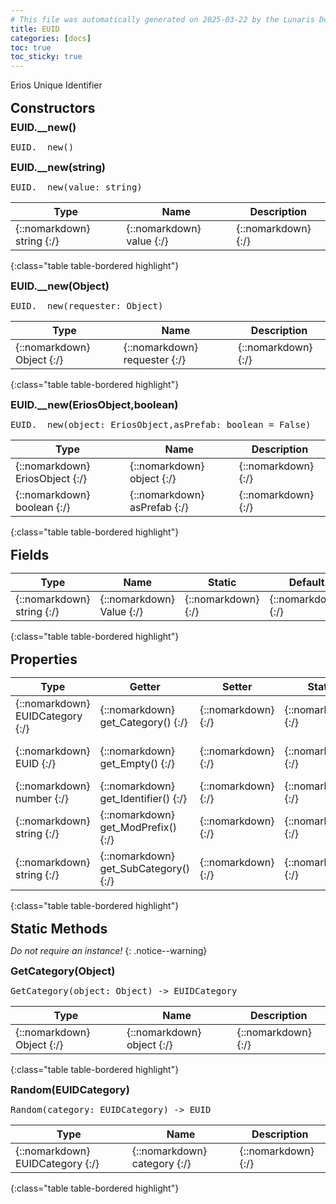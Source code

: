 ```yaml
---
# This file was automatically generated on 2025-03-22 by the Lunaris Documentation Generator
title: EUID
categories: [docs]
toc: true
toc_sticky: true
---
```

<style>
h2 {
    margin-top: 1rem;
    margin-bottom: 0.5rem;
    padding: 0;
}

h3 {
    margin-top: 0.25rem;
    margin-bottom: 0.25rem;
}

.notice--warning {
    margin-top: 0.25rem !important;
    margin-bottom: 1rem !important;
}
</style>
            
Erios Unique Identifier

## Constructors
### EUID.__new()
<div class ="highlighter-rouge">
<div class ="highlight">
<pre class ="highlight">
<span class='nf'>EUID.__new</span>()
</pre>
</div>
</div>

### EUID.__new(string)
<div class ="highlighter-rouge">
<div class ="highlight">
<pre class ="highlight">
<span class='nf'>EUID.__new</span>(<span class='o'>value</span>: <span class='kt'>string</span>)
</pre>
</div>
</div>

| Type | Name | Description
| --- | --- | --- |
| {::nomarkdown} <span class='kt'>string</span> {:/} | {::nomarkdown} <span class='o'>value</span> {:/} | {::nomarkdown} <span class='c'></span> {:/} |
{:class="table table-bordered highlight"}

### EUID.__new(Object)
<div class ="highlighter-rouge">
<div class ="highlight">
<pre class ="highlight">
<span class='nf'>EUID.__new</span>(<span class='o'>requester</span>: <span class='kt'>Object</span>)
</pre>
</div>
</div>

| Type | Name | Description
| --- | --- | --- |
| {::nomarkdown} <span class='kt'>Object</span> {:/} | {::nomarkdown} <span class='o'>requester</span> {:/} | {::nomarkdown} <span class='c'></span> {:/} |
{:class="table table-bordered highlight"}

### EUID.__new(EriosObject,boolean)
<div class ="highlighter-rouge">
<div class ="highlight">
<pre class ="highlight">
<span class='nf'>EUID.__new</span>(<span class='o'>object</span>: <span class='kt'>EriosObject</span>,<span class='o'>asPrefab</span>: <span class='kt'>boolean</span> = False)
</pre>
</div>
</div>

| Type | Name | Description
| --- | --- | --- |
| {::nomarkdown} <span class='kt'>EriosObject</span> {:/} | {::nomarkdown} <span class='o'>object</span> {:/} | {::nomarkdown} <span class='c'></span> {:/} |
| {::nomarkdown} <span class='kt'>boolean</span> {:/} | {::nomarkdown} <span class='o'>asPrefab</span> {:/} | {::nomarkdown} <span class='c'></span> {:/} |
{:class="table table-bordered highlight"}

## Fields

| Type | Name | Static | Default | Description |
| --- | --- | --- | --- | --- |
| {::nomarkdown} <span class='kt'>string</span> {:/} | {::nomarkdown} <span class='o'>Value</span> {:/} | {::nomarkdown}   {:/} | {::nomarkdown}  {:/} | {::nomarkdown} <span class='c'></span> {:/} |
{:class="table table-bordered highlight"}

## Properties

| Type | Getter | Setter | Static | Default | Description |
| --- | --- | --- | --- | --- | --- |
| {::nomarkdown} <span class='kt'>EUIDCategory</span> {:/} | {::nomarkdown} <span class='nf'>get_Category</span>() {:/} | {::nomarkdown} <i class ='fas fa-times'></i> {:/} | {::nomarkdown}   {:/} | {::nomarkdown}  {:/} | {::nomarkdown} <span class='c'></span> {:/} |
| {::nomarkdown} <span class='kt'>EUID</span> {:/} | {::nomarkdown} <span class='nf'>get_Empty</span>() {:/} | {::nomarkdown} <i class ='fas fa-times'></i> {:/} | {::nomarkdown} <i class ='fas fa-check'></i>  {:/} | {::nomarkdown} <Resource#-9223371794776320088> {:/} | {::nomarkdown} <span class='c'></span> {:/} |
| {::nomarkdown} <span class='kt'>number</span> {:/} | {::nomarkdown} <span class='nf'>get_Identifier</span>() {:/} | {::nomarkdown} <i class ='fas fa-times'></i> {:/} | {::nomarkdown}   {:/} | {::nomarkdown}  {:/} | {::nomarkdown} <span class='c'></span> {:/} |
| {::nomarkdown} <span class='kt'>string</span> {:/} | {::nomarkdown} <span class='nf'>get_ModPrefix</span>() {:/} | {::nomarkdown} <i class ='fas fa-times'></i> {:/} | {::nomarkdown}   {:/} | {::nomarkdown}  {:/} | {::nomarkdown} <span class='c'></span> {:/} |
| {::nomarkdown} <span class='kt'>string</span> {:/} | {::nomarkdown} <span class='nf'>get_SubCategory</span>() {:/} | {::nomarkdown} <i class ='fas fa-times'></i> {:/} | {::nomarkdown}   {:/} | {::nomarkdown}  {:/} | {::nomarkdown} <span class='c'></span> {:/} |
{:class="table table-bordered highlight"}

## Static Methods
*Do not require an instance!*
{: .notice--warning}

### GetCategory(Object)
<div class ="highlighter-rouge">
<div class ="highlight">
<pre class ="highlight">
<span class='nf'>GetCategory</span>(<span class='o'>object</span>: <span class='kt'>Object</span>) -> <span class='kt'>EUIDCategory</span>
</pre>
</div>
</div>

| Type | Name | Description
| --- | --- | --- |
| {::nomarkdown} <span class='kt'>Object</span> {:/} | {::nomarkdown} <span class='o'>object</span> {:/} | {::nomarkdown} <span class='c'></span> {:/} |
{:class="table table-bordered highlight"}

### Random(EUIDCategory)
<div class ="highlighter-rouge">
<div class ="highlight">
<pre class ="highlight">
<span class='nf'>Random</span>(<span class='o'>category</span>: <span class='kt'>EUIDCategory</span>) -> <span class='kt'>EUID</span>
</pre>
</div>
</div>

| Type | Name | Description
| --- | --- | --- |
| {::nomarkdown} <span class='kt'>EUIDCategory</span> {:/} | {::nomarkdown} <span class='o'>category</span> {:/} | {::nomarkdown} <span class='c'></span> {:/} |
{:class="table table-bordered highlight"}

